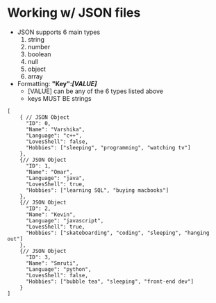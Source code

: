 # Working w/ JSON files
- JSON supports 6 main types
    1. string
    2. number
    3. boolean
    4. null
    5. object
    6. array
- Formatting: <b>"Key":<i>[VALUE]</i></b>
    - [VALUE] can be any of the 6 types listed above
    - keys MUST BE strings
```json5
[
    { // JSON Object
      "ID": 0,
      "Name": "Varshika",
      "Language": "c++",
      "LovesShell": false,
      "Hobbies": ["sleeping", "programming", "watching tv"]
    },
    {// JSON Object
      "ID": 1,
      "Name": "Omar",
      "Language": "java",
      "LovesShell": true,
      "Hobbies": ["learning SQL", "buying macbooks"]
    },
    {// JSON Object
      "ID": 2,
      "Name": "Kevin",
      "Language": "javascript",
      "LovesShell": true,
      "Hobbies": ["skateboarding", "coding", "sleeping", "hanging out"]
    },
    {// JSON Object
      "ID": 3,
      "Name": "Smruti",
      "Language": "python",
      "LovesShell": false,
      "Hobbies": ["bubble tea", "sleeping", "front-end dev"]
    }
]
```